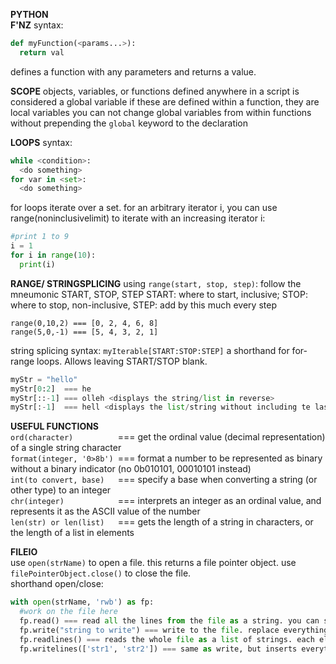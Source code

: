 __PYTHON__  
__F'NZ__
  syntax:
  ```python 
  def myFunction(<params...>):
    return val
  ```
  defines a function with any parameters and returns a value.
  
  __SCOPE__
  objects, variables, or functions defined anywhere in a script is considered a global variable
  if these are defined within a function, they are local variables
  you can not change global variables from within functions without prepending the ```global``` keyword to the declaration
  
  __LOOPS__
  syntax:
  ```python
  while <condition>:
    <do something>
  for var in <set>:
    <do something>
  ```
  for loops iterate over a set. for an arbitrary iterator i, you can use range(noninclusivelimit) to iterate with an increasing iterator i:
  ```python
  #print 1 to 9
  i = 1
  for i in range(10):
    print(i)
  ```
  
  __RANGE/ STRINGSPLICING__
  using ```range(start, stop, step)```: follow the mneumonic START, STOP, STEP
  START: where to start, inclusive; STOP: where to stop, non-inclusive, STEP: add by this much every step
  ```
  range(0,10,2) === [0, 2, 4, 6, 8]
  range(5,0,-1) === [5, 4, 3, 2, 1]
  ```
  
  string splicing syntax: ```myIterable[START:STOP:STEP]``` a shorthand for for-range loops. Allows leaving START/STOP blank.
  ```python
  myStr = "hello"
  myStr[0:2]  === he
  myStr[::-1] === olleh <displays the string/list in reverse>
  myStr[:-1]  === hell <displays the list/string without including te last element>
  ```
  
  
  __USEFUL FUNCTIONS__  
  ```ord(character)          ```=== get the ordinal value (decimal representation) of a single string character  
  ```format(integer, '0>8b') ```=== format a number to be represented as binary without a binary indicator (no 0b010101, 00010101 instead)  
  ```int(to convert, base)   ```=== specify a base when converting a string (or other type) to an integer  
  ```chr(integer)            ```=== interprets an integer as an ordinal value, and represents it as the ASCII value of the number  
  ```len(str) or len(list)   ```=== gets the length of a string in characters, or the length of a list in elements
  
  __FILEIO__  
  use ```open(strName)``` to open a file. this returns a file pointer object. use ```filePointerObject.close()``` to close the file.  
  shorthand open/close:  
  ```python
  with open(strName, 'rwb') as fp:
    #work on the file here
    fp.read() === read all the lines from the file as a string. you can specify how many bytes to read (fp.read(value))
    fp.write("string to write") === write to the file. replace everything else. no newline character
    fp.readlines() === reads the whole file as a list of strings. each element is delimited by a new line
    fp.writelines(['str1', 'str2']) === same as write, but inserts everything as the list. you need to add new lines as before
  ```
  

